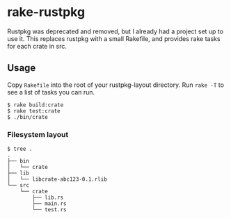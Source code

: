 # rake-rustpkg

Rustpkg was deprecated and removed, but I already had a project set up to use it. This replaces rustpkg with a small Rakefile, and provides rake tasks for each crate in src.

## Usage

Copy `Rakefile` into the root of your rustpkg-layout directory. Run `rake -T` to see a list of tasks you can run.

```
$ rake build:crate
$ rake test:crate
$ ./bin/crate
```

### Filesystem layout

```
$ tree .
.
├── bin
│   └── crate
├── lib
│   └── libcrate-abc123-0.1.rlib
└── src
    └── crate
        ├── lib.rs
        ├── main.rs
        └── test.rs
```

